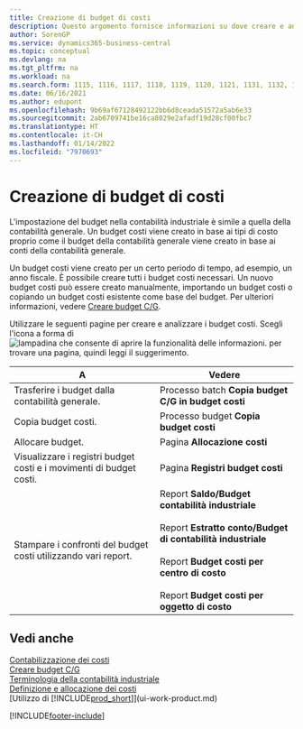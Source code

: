 ```yaml
---
title: Creazione di budget di costi
description: Questo argomento fornisce informazioni su dove creare e analizzare budget costi. L'impostazione del budget nella contabilità industriale è simile a quella della contabilità generale.
author: SorenGP
ms.service: dynamics365-business-central
ms.topic: conceptual
ms.devlang: na
ms.tgt_pltfrm: na
ms.workload: na
ms.search.form: 1115, 1116, 1117, 1118, 1119, 1120, 1121, 1131, 1132, 1133
ms.date: 06/16/2021
ms.author: edupont
ms.openlocfilehash: 9b69af67128492122bb6d8ceada51572a5ab6e33
ms.sourcegitcommit: 2ab6709741be16ca8029e2afadf19d28cf00fbc7
ms.translationtype: HT
ms.contentlocale: it-CH
ms.lasthandoff: 01/14/2022
ms.locfileid: "7970693"
---
```

# <a name="creating-cost-budgets"></a>Creazione di budget di costi

L'impostazione del budget nella contabilità industriale è simile a quella della contabilità generale. Un budget costi viene creato in base ai tipi di costo proprio come il budget della contabilità generale viene creato in base ai conti della contabilità generale.  

Un budget costi viene creato per un certo periodo di tempo, ad esempio, un anno fiscale. È possibile creare tutti i budget costi necessari. Un nuovo budget costi può essere creato manualmente, importando un budget costi o copiando un budget costi esistente come base del budget. Per ulteriori informazioni, vedere [Creare budget C/G](finance-how-create-budgets.md).

Utilizzare le seguenti pagine per creare e analizzare i budget costi. Scegli l'icona a forma di ![lampadina che consente di aprire la funzionalità delle informazioni.](media/ui-search/search_small.png "Informazioni sull'operazione che si desidera eseguire") per trovare una pagina, quindi leggi il suggerimento.

|A|Vedere|  
|--------|---------|  
|Trasferire i budget dalla contabilità generale.|Processo batch **Copia budget C/G in budget costi**|  
|Copia budget costi.|Processo budget **Copia budget costi**|  
|Allocare budget.|Pagina **Allocazione costi**|  
|Visualizzare i registri budget costi e i movimenti di budget costi.|Pagina **Registri budget costi**|  
|Stampare i confronti del budget costi utilizzando vari report.|Report **Saldo/Budget contabilità industriale**<br /><br /> Report **Estratto conto/Budget di contabilità industriale**<br /><br /> Report **Budget costi per centro di costo**<br /><br /> Report **Budget costi per oggetto di costo**|  

## <a name="see-also"></a>Vedi anche

[Contabilizzazione dei costi](finance-manage-cost-accounting.md)  
[Creare budget C/G](finance-how-create-budgets.md)  
[Terminologia della contabilità industriale](finance-terminology-in-cost-accounting.md)   
[Definizione e allocazione dei costi](finance-define-and-allocate-costs.md)  
[Utilizzo di [!INCLUDE[prod_short](includes/prod_short.md)]](ui-work-product.md)


[!INCLUDE[footer-include](includes/footer-banner.md)]